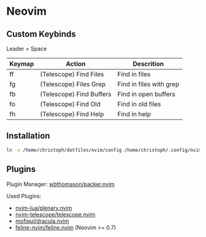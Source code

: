 # Neovim

## Custom Keybinds

Leader = Space

| Keymap     | Action                   | Descrition              |
| ---------- | ------------------------ | ----------------------- |
| <Leader>ff | (Telescope) Find Files   | Find in files           |
| <Leader>fg | (Telescope) Files Grep   | Find in files with grep |
| <Leader>fb | (Telescope) Find Buffers | Find in open buffers    |
| <Leader>fo | (Telescope) Find Old     | Find in old files       |
| <Leader>fh | (Telescope) Find Help    | Find in help            |

## Installation

```sh
ln -s /home/christoph/dotfiles/nvim/config /home/christoph/.config/nvim
```

## Plugins

Plugin Manager: [wbthomason/packer.nvim](https://github.com/wbthomason/packer.nvim)

Used Plugins:
- [nvim-lua/plenary.nvim](https://github.com/nvim-lua/plenary.nvim)
- [nvim-telescope/telescope.nvim](https://github.com/nvim-telescope/telescope.nvim)
- [mofiqul/dracula.nvim](https://github.com/mofiqul/dracula.nvim)
- [feline-nvim/feline.nvim](https://github.com/feline-nvim/feline.nvim) (Neovim >= 0.7)
